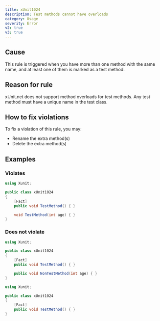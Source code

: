 ```yaml
---
title: xUnit1024
description: Test methods cannot have overloads
category: Usage
severity: Error
v2: true
v3: true
---
```


## Cause

This rule is triggered when you have more than one method with the same name, and at least one of them is marked as a test method.

## Reason for rule

xUnit.net does not support method overloads for test methods. Any test method must have a unique name in the test class.

## How to fix violations

To fix a violation of this rule, you may:

* Rename the extra method(s)
* Delete the extra method(s)

## Examples

### Violates

```csharp
using Xunit;

public class xUnit1024
{
    [Fact]
    public void TestMethod() { }

    void TestMethod(int age) { }
}
```

### Does not violate

```csharp
using Xunit;

public class xUnit1024
{
    [Fact]
    public void TestMethod() { }

    public void NonTestMethod(int age) { }
}
```

```csharp
using Xunit;

public class xUnit1024
{
    [Fact]
    public void TestMethod() { }
}
```
